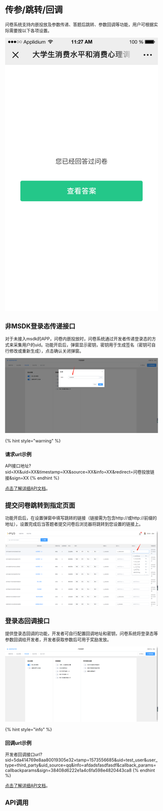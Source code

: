 # 传参/跳转/回调

问卷系统支持内嵌投放及参数传递、答题后跳转、参数回调等功能，用户可根据实际需要按以下各项设置。

![&#x4F20;&#x53C2;/&#x8DF3;&#x8F6C;/&#x56DE;&#x8C03;](../../.gitbook/assets/image%20%28294%29.png)

## 非MSDK登录态传递接口

对于未接入msdk的APP，问卷内嵌投放时，问卷系统通过开发者传递登录态的方式来采集用户的uid。功能开启后，弹窗显示密钥，密钥用于生成签名（密钥可自行修改或重新生成），点击确认关闭弹窗。

![&#x914D;&#x7F6E;&#x5BC6;&#x94A5;](../../.gitbook/assets/image%20%2813%29.png)

{% hint style="warning" %}
### 请求url示例

API接口地址?sid=XX&uid=XX&timestamp=XX&source=XX&info=XX&redirect=问卷投放链接&sign=XX
{% endhint %}

[点击了解详细API文档](../../api-wen-dang/fei-msdk-deng-lu-tai-chuan-di-jie-kou.md)。

## 提交问卷跳转到指定页面

功能开启后，在设置弹窗中填写跳转的链接（链接需为包含http://或http://前缀的地址），设置完成后当答题者提交问卷后浏览器将跳转到您设置的链接上。

![&#x8BBE;&#x7F6E;&#x8DF3;&#x8F6C;&#x5730;&#x5740;](../../.gitbook/assets/image%20%28311%29.png)

## 登录态回调接口

提供登录态回调的功能，开发者可自行配置回调地址和密钥，问卷系统将登录态等参数回调给开发者，开发者获取参数后可用于奖励发放。

![&#x914D;&#x7F6E;&#x767B;&#x5F55;&#x6001;&#x56DE;&#x8C03;](../../.gitbook/assets/image%20%28271%29.png)



{% hint style="info" %}
### 回调url示例

开发者回调接口url?sid=5da414769e8aa80019305e32×tamp=1573556685&uid=test\_user&user\_type=third\_party&uid\_source=qq&info=afdadsfasdfasdf&callback\_params=callbackparams&sign=38408d6222e1a4c6fa598e4820443ca8
{% endhint %}

[点击了解详细API文档](../../api-wen-dang/deng-lu-tai-hui-tiao-jie-kou.md)。

## API调用

